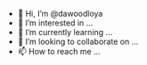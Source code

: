 - 👋 Hi, I’m @dawoodloya
- 👀 I’m interested in ...
- 🌱 I’m currently learning ...
- 💞️ I’m looking to collaborate on ...
- 📫 How to reach me ...

<!---
dawoodloya/dawoodloya is a ✨ special ✨ repository because its `README.md` (this file) appears on your GitHub profile.
You can click the Preview link to take a look at your changes.
--->
